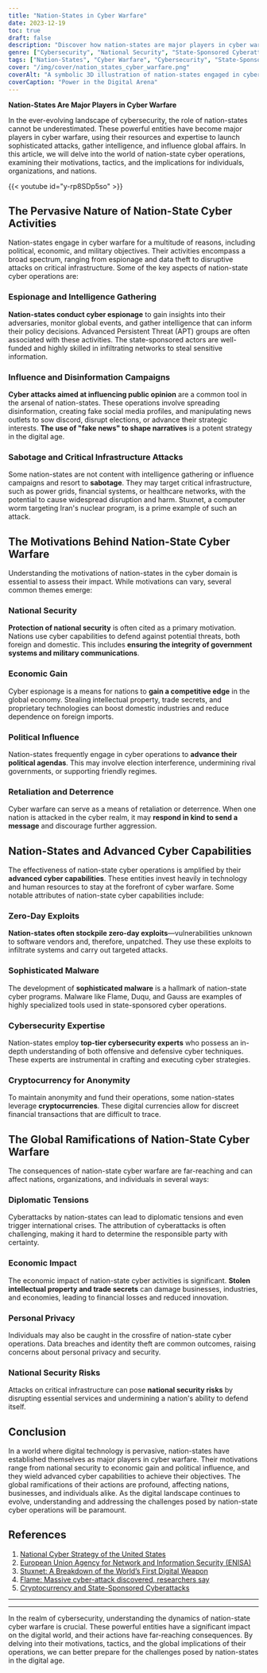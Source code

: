 ```yaml
---
title: "Nation-States in Cyber Warfare"
date: 2023-12-19
toc: true
draft: false
description: "Discover how nation-states are major players in cyber warfare, with motivations ranging from national security to political influence, and the global consequences of their actions."
genre: ["Cybersecurity", "National Security", "State-Sponsored Cyberattacks", "Digital Warfare", "Cyber Espionage", "Influence Campaigns", "Malware Attacks", "National Defense", "Cyber Threats", "Geopolitics"]
tags: ["Nation-States", "Cyber Warfare", "Cybersecurity", "State-Sponsored Attacks", "Cyber Espionage", "Influence Campaigns", "Malware", "National Security", "Geopolitics", "Digital Threats", "Political Influence", "Economic Motivations", "Diplomatic Tensions", "National Defense", "Zero-Day Exploits", "Sophisticated Malware", "Cryptocurrency", "Cyber Capabilities", "Global Ramifications", "Digital Landscape", "Nation-State Cyber Operations", "Cyber Threat Landscape", "Advanced Cyber Capabilities", "Critical Infrastructure Attacks", "Stuxnet", "Flame Malware", "Diplomatic Consequences", "Economic Impact", "Personal Privacy", "National Security Risks"]
cover: "/img/cover/nation_states_cyber_warfare.png"
coverAlt: "A symbolic 3D illustration of nation-states engaged in cyber warfare, with flags and binary code symbols, representing their digital presence and power."
coverCaption: "Power in the Digital Arena"
---
```


**Nation-States Are Major Players in Cyber Warfare**

In the ever-evolving landscape of cybersecurity, the role of nation-states cannot be underestimated. These powerful entities have become major players in cyber warfare, using their resources and expertise to launch sophisticated attacks, gather intelligence, and influence global affairs. In this article, we will delve into the world of nation-state cyber operations, examining their motivations, tactics, and the implications for individuals, organizations, and nations.

{{< youtube id="y-rp8SDp5so" >}}

## The Pervasive Nature of Nation-State Cyber Activities

Nation-states engage in cyber warfare for a multitude of reasons, including political, economic, and military objectives. Their activities encompass a broad spectrum, ranging from espionage and data theft to disruptive attacks on critical infrastructure. Some of the key aspects of nation-state cyber operations are:

### Espionage and Intelligence Gathering

**Nation-states conduct cyber espionage** to gain insights into their adversaries, monitor global events, and gather intelligence that can inform their policy decisions. Advanced Persistent Threat (APT) groups are often associated with these activities. The state-sponsored actors are well-funded and highly skilled in infiltrating networks to steal sensitive information.

### Influence and Disinformation Campaigns

**Cyber attacks aimed at influencing public opinion** are a common tool in the arsenal of nation-states. These operations involve spreading disinformation, creating fake social media profiles, and manipulating news outlets to sow discord, disrupt elections, or advance their strategic interests. **The use of "fake news" to shape narratives** is a potent strategy in the digital age.

### Sabotage and Critical Infrastructure Attacks

Some nation-states are not content with intelligence gathering or influence campaigns and resort to **sabotage**. They may target critical infrastructure, such as power grids, financial systems, or healthcare networks, with the potential to cause widespread disruption and harm. Stuxnet, a computer worm targeting Iran's nuclear program, is a prime example of such an attack.

## The Motivations Behind Nation-State Cyber Warfare

Understanding the motivations of nation-states in the cyber domain is essential to assess their impact. While motivations can vary, several common themes emerge:

### National Security

**Protection of national security** is often cited as a primary motivation. Nations use cyber capabilities to defend against potential threats, both foreign and domestic. This includes **ensuring the integrity of government systems and military communications**.

### Economic Gain

Cyber espionage is a means for nations to **gain a competitive edge** in the global economy. Stealing intellectual property, trade secrets, and proprietary technologies can boost domestic industries and reduce dependence on foreign imports.

### Political Influence

Nation-states frequently engage in cyber operations to **advance their political agendas**. This may involve election interference, undermining rival governments, or supporting friendly regimes.

### Retaliation and Deterrence

Cyber warfare can serve as a means of retaliation or deterrence. When one nation is attacked in the cyber realm, it may **respond in kind to send a message** and discourage further aggression.

## Nation-States and Advanced Cyber Capabilities

The effectiveness of nation-state cyber operations is amplified by their **advanced cyber capabilities**. These entities invest heavily in technology and human resources to stay at the forefront of cyber warfare. Some notable attributes of nation-state cyber capabilities include:

### Zero-Day Exploits

**Nation-states often stockpile zero-day exploits**—vulnerabilities unknown to software vendors and, therefore, unpatched. They use these exploits to infiltrate systems and carry out targeted attacks.

### Sophisticated Malware

The development of **sophisticated malware** is a hallmark of nation-state cyber programs. Malware like Flame, Duqu, and Gauss are examples of highly specialized tools used in state-sponsored cyber operations.

### Cybersecurity Expertise

Nation-states employ **top-tier cybersecurity experts** who possess an in-depth understanding of both offensive and defensive cyber techniques. These experts are instrumental in crafting and executing cyber strategies.

### Cryptocurrency for Anonymity

To maintain anonymity and fund their operations, some nation-states leverage **cryptocurrencies**. These digital currencies allow for discreet financial transactions that are difficult to trace.

## The Global Ramifications of Nation-State Cyber Warfare

The consequences of nation-state cyber warfare are far-reaching and can affect nations, organizations, and individuals in several ways:

### Diplomatic Tensions

Cyberattacks by nation-states can lead to diplomatic tensions and even trigger international crises. The attribution of cyberattacks is often challenging, making it hard to determine the responsible party with certainty.

### Economic Impact

The economic impact of nation-state cyber activities is significant. **Stolen intellectual property and trade secrets** can damage businesses, industries, and economies, leading to financial losses and reduced innovation.

### Personal Privacy

Individuals may also be caught in the crossfire of nation-state cyber operations. Data breaches and identity theft are common outcomes, raising concerns about personal privacy and security.

### National Security Risks

Attacks on critical infrastructure can pose **national security risks** by disrupting essential services and undermining a nation's ability to defend itself.

## Conclusion

In a world where digital technology is pervasive, nation-states have established themselves as major players in cyber warfare. Their motivations range from national security to economic gain and political influence, and they wield advanced cyber capabilities to achieve their objectives. The global ramifications of their actions are profound, affecting nations, businesses, and individuals alike. As the digital landscape continues to evolve, understanding and addressing the challenges posed by nation-state cyber operations will be paramount.

## References

1. [National Cyber Strategy of the United States](https://trumpwhitehouse.archives.gov/wp-content/uploads/2018/09/National-Cyber-Strategy.pdf)
2. [European Union Agency for Network and Information Security (ENISA)](https://www.enisa.europa.eu/)
3. [Stuxnet: A Breakdown of the World’s First Digital Weapon](https://www.wired.com/2014/11/countdown-to-zero-day-stuxnet/)
4. [Flame: Massive cyber-attack discovered, researchers say](https://www.bbc.com/news/technology-18238326)
5. [Cryptocurrency and State-Sponsored Cyberattacks](https://www.csis.org/programs/strategic-technologies-program/significant-cyber-incidents)

______
______

In the realm of cybersecurity, understanding the dynamics of nation-state cyber warfare is crucial. These powerful entities have a significant impact on the digital world, and their actions have far-reaching consequences. By delving into their motivations, tactics, and the global implications of their operations, we can better prepare for the challenges posed by nation-states in the digital age.

